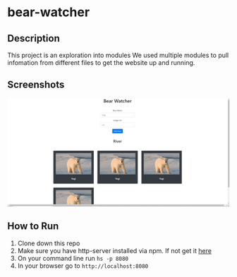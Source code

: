 # bear-watcher

## Description

This project is an exploration into modules
We used multiple modules to pull infomation from different files to get the website up and running.

## Screenshots

![Main Screen](./Screenshots/snapShot1.png)

## How to Run

1. Clone down this repo
1. Make sure you have http-server installed via npm. If not get it
   [here](https://www.npmjs.com/package/http-server)
1. On your command line run `hs -p 8080`
1. In your browser go to `http://localhost:8080`